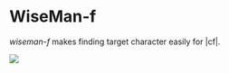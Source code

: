 WiseMan-f
=========

*wiseman-f* makes finding target character easily for |cf|.

![](http://go-gyazo.appspot.com/e9a2ba2b11061f9c.png)
